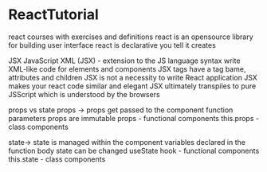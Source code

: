 # ReactTutorial
react courses with exercises and definitions
react is an opensource library for building user interface
react is declarative
you tell it creates

JSX
JavaScript XML (JSX) - extension to the JS language syntax
write XML-like code for elements and components
JSX tags have a tag bame, attributes and children
JSX is not a necessity to write React application
JSX makes your react code similar and elegant
JSX ultimately transpiles to pure JSScript which is understood by the browsers

props vs state
props -> props get passed to the component 
function parameters
props are immutable
props - functional components
this.props - class components

state-> state is managed within the component
variables declared in the function body
state can be changed
useState hook - functional components
this.state - class components


